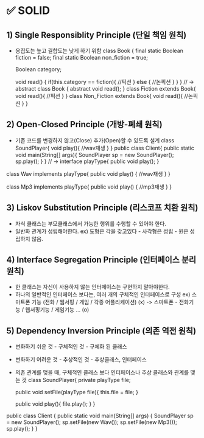 # ✅ SOLID

## 1) Single Responsiblity Principle (단일 책임 원칙)
* 응집도는 높고 결합도는 낮게 하기 위함
class Book {
    final static Boolean fiction = false;
    final static Boolean non_fiction = true;
    
    Boolean category;
    
    void read() {
        if(this.category == fiction){
            //픽션
        } else {
            //논픽션
        }
    }
}
// ->
abstract class Book {
    abstract void read();
}
class Fiction extends Book{
    void read(){
        //픽션
    }
}
class Non_Fiction extends Book{
    void read(){
        //논픽션
    }
}


## 2) Open-Closed Principle (개방-폐쇄 원칙)
* 기존 코드를 변경하지 않고(Close) 추가(Open)할 수 있도록 설계
class SoundPlayer{
    void play(){
        //wav재생
    }
}
public class Client{
    public static void main(String[] args){
        SoundPlayer sp = new SoundPlayer();
        sp.play();
    }
}
// ->
interface playType{
    public void play();
}

class Wav implements playType{
    public void play() {
        //wav재생
    }
}

class Mp3 implements playType{
    public void play() {
        //mp3재생
    }
}
## 3) Liskov Substitution Principle (리스코프 치환 원칙)
* 자식 클래스는 부모클래스에서 가능한 행위를 수행할 수 있어야 한다.
* 일반화 관계가 성립해야한다.
ex) 도형은 각을 갖고있다 - 사각형은 성립 - 원은 성립하지 않음.

## 4) Interface Segregation Principle (인터페이스 분리 원칙)
* 한 클래스는 자신이 사용하지 않는 인터페이스는 구현하지 말아야한다.
* 하나의 일반적인 인터페이스 보다는, 여러 개의 구체적인 인터페이스로 구성
ex) 스마트폰 기능 (전화 / 웹서핑 / 게임 / 각종 어플리케이션) (x)
-> 스마트폰 - 전화기능 / 웹서핑기능 / 게임기능 ... (o)

## 5) Dependency Inversion Principle (의존 역전 원칙)
* 변화하기 쉬운 것 - 구체적인 것 - 구체화 된 클래스
* 변화하기 어려운 것 - 추상적인 것 - 추상클래스, 인터페이스
* 의존 관계를 맺을 때, 구체적인 클래스 보다 인터페이스나 추상 클래스와 관계를 맺는 것
class SoundPlayer{
    private playType file;
    
    public void setFile(playType file){
        this.file = file;
    }
    
    public void play(){
        file.play();
    }
}

public class Client {
    public static void main(String[] args) {
        SoundPlayer sp =  new SoundPlayer();
        sp.setFile(new Wav());
        sp.setFile(new Mp3());
        sp.play();
    }
}